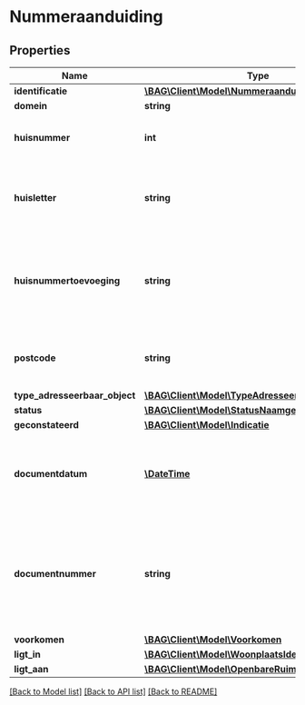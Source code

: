 # Nummeraanduiding

## Properties
Name | Type | Description | Notes
------------ | ------------- | ------------- | -------------
**identificatie** | [**\BAG\Client\Model\NummeraanduidingIdentificatie**](NummeraanduidingIdentificatie.md) |  | 
**domein** | **string** | NL.IMBAG.Nummeraanduiding | 
**huisnummer** | **int** | Een door of namens het gemeentebestuur ten aanzien van een adresseerbaar object toegekende nummering. | 
**huisletter** | **string** | Een door of namens het gemeentebestuur ten aanzien van een adresseerbaar object toegekende toevoeging aan een huisnummer in de vorm van een alfanumeriek teken. | [optional] 
**huisnummertoevoeging** | **string** | Een door of namens het gemeentebestuur ten aanzien van een adresseerbaar object toegekende nadere toevoeging aan een huisnummer of een combinatie van huisnummer en huisletter. | [optional] 
**postcode** | **string** | De door PostNL vastgestelde code behorende bij een bepaalde combinatie van een straatnaam en een huisnummer. | [optional] 
**type_adresseerbaar_object** | [**\BAG\Client\Model\TypeAdresseerbaarObject**](TypeAdresseerbaarObject.md) |  | 
**status** | [**\BAG\Client\Model\StatusNaamgeving**](StatusNaamgeving.md) |  | 
**geconstateerd** | [**\BAG\Client\Model\Indicatie**](Indicatie.md) |  | 
**documentdatum** | [**\DateTime**](\DateTime.md) | De datum waarop het brondocument is vastgesteld, op basis waarvan een opname, mutatie of een verwijdering van gegevens ten aanzien van een object heeft plaatsgevonden. | 
**documentnummer** | **string** | De unieke aanduiding van het brondocument op basis waarvan een opname, mutatie of een verwijdering van gegevens ten aanzien van een woonplaats heeft plaatsgevonden binnen een gemeente. Alle karakters uit de MES-1 karakterset zijn toegestaan. | 
**voorkomen** | [**\BAG\Client\Model\Voorkomen**](Voorkomen.md) |  | 
**ligt_in** | [**\BAG\Client\Model\WoonplaatsIdentificatie**](WoonplaatsIdentificatie.md) |  | [optional] 
**ligt_aan** | [**\BAG\Client\Model\OpenbareRuimteIdentificatie**](OpenbareRuimteIdentificatie.md) |  | 

[[Back to Model list]](../../README.md#documentation-for-models) [[Back to API list]](../../README.md#documentation-for-api-endpoints) [[Back to README]](../../README.md)

